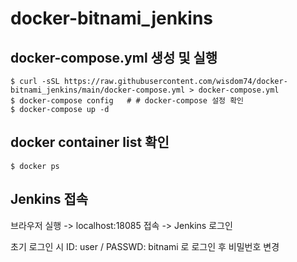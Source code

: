 # docker-bitnami_jenkins

## docker-compose.yml 생성 및 실행
```console
$ curl -sSL https://raw.githubusercontent.com/wisdom74/docker-bitnami_jenkins/main/docker-compose.yml > docker-compose.yml
$ docker-compose config   # # docker-compose 설정 확인
$ docker-compose up -d
```

## docker container list 확인
```console
$ docker ps
```

## Jenkins 접속
브라우저 실행 -> localhost:18085 접속 -> Jenkins 로그인

초기 로그인 시 ID: user / PASSWD: bitnami 로 로그인 후 비밀번호 변경
